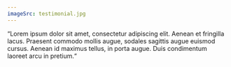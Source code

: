 ```yaml
---
imageSrc: testimonial.jpg
---
```


“Lorem ipsum dolor sit amet, consectetur adipiscing elit. Aenean et fringilla lacus. Praesent commodo mollis augue, sodales sagittis augue euismod cursus. Aenean id maximus tellus, in porta augue. Duis condimentum laoreet arcu in pretium.“
